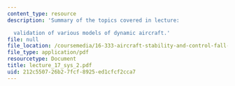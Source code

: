 ```yaml
---
content_type: resource
description: 'Summary of the topics covered in lecture:

  validation of various models of dynamic aircraft.'
file: null
file_location: /coursemedia/16-333-aircraft-stability-and-control-fall-2004/212c550726b27fcf8925ed1cfcf2cca7_lecture_17_sys_2.pdf
file_type: application/pdf
resourcetype: Document
title: lecture_17_sys_2.pdf
uid: 212c5507-26b2-7fcf-8925-ed1cfcf2cca7
---
```

